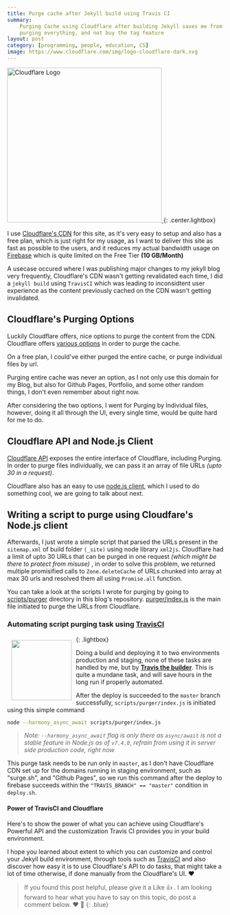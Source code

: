 ```yaml
---
title: Purge cache after Jekyll build using Travis CI
summary:
    Purging Cache using Cloudflare after building Jekyll saves me from
    purging everything, and not buy the tag feature
layout: post
category: [programming, people, education, CS]
image: https://www.cloudflare.com/img/logo-cloudflare-dark.svg
---
```


<a href="https://www.cloudflare.com/img/logo-cloudflare-dark.svg">
    <img src="https://www.cloudflare.com/img/logo-cloudflare-dark.svg" alt="Cloudflare Logo" width="360px" heigh="240px" />
</a>
{: .center.lightbox}

I use [Cloudflare's CDN](https://www.cloudflare.com/cdn/) for this site, as it's very easy to setup and also has a free plan, which is just
right for my usage, as I want to deliver this site as fast as possible to the users, and it reduces my
actual bandwidth usage on [Firebase](https://firebase.com) which is quite limited on the Free Tier **(10 GB/Month)**

<!--Information about my Usecase and how I wanted to solve the problem -->
A usecase occured where I was publishing major changes to my jekyll blog very frequently, Cloudflare's CDN
wasn't getting revalidated each time, I did a `jekyll build` using `TravisCI` which was leading to inconsidtent
user experience as the content previously cached on the CDN wasn't getting invalidated.

## Cloudflare's Purging Options

Luckily Cloudflare offers, nice options to purge the content from the CDN. Cloudflare offers
[various options](https://support.cloudflare.com/hc/en-us/articles/200169246-How-do-I-purge-my-cache-)
 in order to purge the cache.

On a free plan, I could've either purged the entire cache, or purge individual files by url.

Purging entire cache was never an option, as I not only use this domain for my Blog, but also for Github Pages, Portfolio, and some other random things, I don't even remember about right now.

After considering the two options, I went for Purging by Individual files, however, doing it all through the UI, every single time, would
be quite hard for me to do.

## Cloudflare API and Node.js Client

[Cloudflare API](https://api.cloudflare.com/)
exposes the entire interface of Cloudflare, including Purging. In order to purge files individually, we 
can pass it an array of file URLs *(upto 30 in a request)*.

Cloudflare also has an easy to use [node.js client](https://www.npmjs.com/package/cloudflare), which I used to do something cool,
we are going to talk about next.

## Writing a script to purge using Cloudfare's Node.js client

Afterwards, I just wrote a simple script that parsed the URLs present in the `sitemap.xml` of build folder
`(_site)` using node library `xml2js`. Cloudflare had a limit of upto 30 URLs that can be purged in one request *(which might be there to protect from misuse)* , in order to solve this problem, we returned multiple promisified calls to `Zone.deleteCache` of URLs chunked into array at max 30 urls and resolved them all using `Promise.all` function.

You can take a look at the scripts I wrote for purging by going to [scripts/purger](https://github.com/abdulhannanali/fascinations-of-hannan/tree/master/scripts/purger) directory in this blog's repository. [purger/index.js](https://github.com/abdulhannanali/fascinations-of-hannan/blob/master/scripts/purger/index.js) is the main file initiated to purge the URLs from Cloudflare.

### Automating script purging task using [TravisCI](https://travis-ci.org)

<a href="https://cdn.travis-ci.org/images/logos/TravisCI-Mascot-1-20feeadb48fc2492ba741d89cb5a5c8a.png">
    <img src="https://cdn.travis-ci.org/images/logos/TravisCI-Mascot-1-20feeadb48fc2492ba741d89cb5a5c8a.png" width="140px" height="140px" style="float:left; margin: 10px;"/>
</a>
{: .lightbox}

Doing a build and deploying it to two environments production and staging, none of these tasks are handled by me, but by [**Travis the builder**](https://travis-ci.org). This is quite a mundane task, and will save hours in the long run if properly automated.

After the deploy is succeeded to the `master` branch successfully, `scripts/purger/index.js` is initiated using this simple command

```bash
node --harmony_async_await scripts/purger/index.js
```

> *Note: `--harmony_async_await` flag is only there as `async/await` is not a stable feature in Node.js as of `v7.4.0`, refrain from using it in server side production code, right now*

This purge task needs to be run only in `master`, as I don't have Cloudflare CDN set up for the domains running in staging environment, such as "surge.sh", and "Github Pages", so we run this command after the deploy to firebase succeeds within the `"TRAVIS_BRANCH" == "master"` condition in `deploy.sh`.

#### Power of TravisCI and Cloudflare

Here's to show the power of what you can achieve using Cloudflare's Powerful API and the customization Travis CI provides you in your 
build environment. 

I hope you learned about extent to which you can customize and control your Jekyll build environment, through tools such as [TravisCI](https://travis-ci.org) and also discover how easy
it is to use Cloudflare's API to do tasks, that might take a lot of time otherwise, if done manually from the Cloudflare's UI. :heart:

> If you found this post helpful, please give it a Like :thumbsup: . I am looking forward to hear what you have to say on this topic, do post a comment below. :heart: :tada:
{: .blue}
